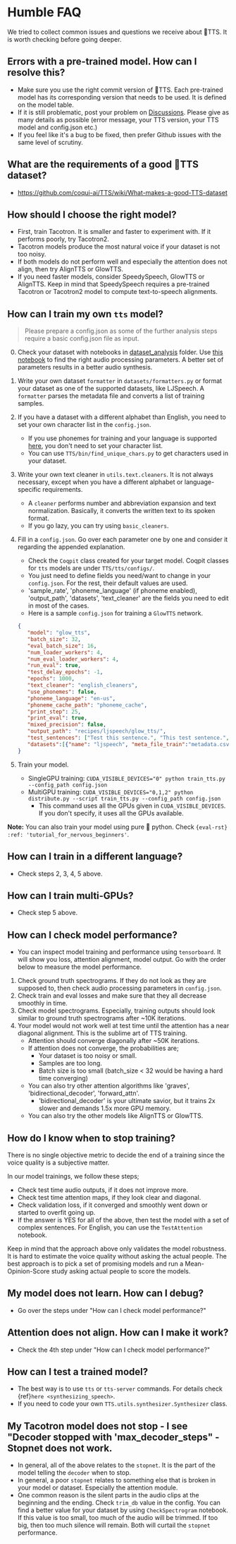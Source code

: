 # Humble FAQ
We tried to collect common issues and questions we receive about 🐸TTS. It is worth checking before going deeper.

## Errors with a pre-trained model. How can I resolve this?
- Make sure you use the right commit version of 🐸TTS. Each pre-trained model has its corresponding version that needs to be used. It is defined on the model table.
- If it is still problematic, post your problem on [Discussions](https://github.com/coqui-ai/TTS/discussions). Please give as many details as possible (error message, your TTS version, your TTS model and config.json etc.)
- If you feel like it's a bug to be fixed, then prefer Github issues with the same level of scrutiny.

## What are the requirements of a good 🐸TTS dataset?
* https://github.com/coqui-ai/TTS/wiki/What-makes-a-good-TTS-dataset

## How should I choose the right model?
- First, train Tacotron. It is smaller and faster to experiment with. If it performs poorly, try Tacotron2.
- Tacotron models produce the most natural voice if your dataset is not too noisy.
- If both models do not perform well and especially the attention does not align, then try AlignTTS or GlowTTS.
- If you need faster models, consider SpeedySpeech, GlowTTS or AlignTTS. Keep in mind that SpeedySpeech requires a pre-trained Tacotron or Tacotron2 model to compute text-to-speech alignments.

## How can I train my own `tts` model?
> Please prepare a config.json as some of the further analysis steps require a basic config.json file as input.
0. Check your dataset with notebooks in [dataset_analysis](https://github.com/coqui-ai/TTS/tree/master/notebooks/dataset_analysis) folder. Use [this notebook](https://github.com/coqui-ai/TTS/blob/master/notebooks/dataset_analysis/CheckSpectrograms.ipynb) to find the right audio processing parameters. A better set of parameters results in a better audio synthesis.

1. Write your own dataset `formatter` in `datasets/formatters.py` or format your dataset as one of the supported datasets, like LJSpeech.
    A `formatter` parses the metadata file and converts a list of training samples.

2. If you have a dataset with a different alphabet than English, you need to set your own character list in the ```config.json```.
    - If you use phonemes for training and your language is supported [here](https://github.com/rhasspy/gruut#supported-languages), you don't need to set your character list.
    - You can use `TTS/bin/find_unique_chars.py` to get characters used in your dataset.

3. Write your own text cleaner in ```utils.text.cleaners```. It is not always necessary, except when you have a different alphabet or language-specific requirements.
    - A `cleaner` performs number and abbreviation expansion and text normalization. Basically, it converts the written text to its spoken format.
    - If you go lazy, you can try using ```basic_cleaners```.

4. Fill in a ```config.json```. Go over each parameter one by one and consider it regarding the appended explanation.
    - Check the `Coqpit` class created for your target model. Coqpit classes for `tts` models are under `TTS/tts/configs/`.
    - You just need to define fields you need/want to change in your `config.json`. For the rest, their default values are used.
    - 'sample_rate', 'phoneme_language' (if phoneme enabled), 'output_path', 'datasets', 'text_cleaner' are the fields you need to edit in most of the cases.
    - Here is a sample `config.json` for training a `GlowTTS` network.
     ```json
    {
        "model": "glow_tts",
        "batch_size": 32,
        "eval_batch_size": 16,
        "num_loader_workers": 4,
        "num_eval_loader_workers": 4,
        "run_eval": true,
        "test_delay_epochs": -1,
        "epochs": 1000,
        "text_cleaner": "english_cleaners",
        "use_phonemes": false,
        "phoneme_language": "en-us",
        "phoneme_cache_path": "phoneme_cache",
        "print_step": 25,
        "print_eval": true,
        "mixed_precision": false,
        "output_path": "recipes/ljspeech/glow_tts/",
        "test_sentences": ["Test this sentence.", "This test sentence.", "Sentence this test."],
        "datasets":[{"name": "ljspeech", "meta_file_train":"metadata.csv", "path": "recipes/ljspeech/LJSpeech-1.1/"}]
    }
    ```

6. Train your model.
    - SingleGPU training: ```CUDA_VISIBLE_DEVICES="0" python train_tts.py --config_path config.json```
    - MultiGPU training: ```CUDA_VISIBLE_DEVICES="0,1,2" python distribute.py --script train_tts.py --config_path config.json```
        - This command uses all the GPUs given in ```CUDA_VISIBLE_DEVICES```. If you don't specify, it uses all the GPUs available.

**Note:** You can also train your model using pure 🐍 python. Check ```{eval-rst} :ref: 'tutorial_for_nervous_beginners'```.

## How can I train in a different language?
- Check steps 2, 3, 4, 5 above.

## How can I train multi-GPUs?
- Check step 5 above.

## How can I check model performance?
- You can inspect model training and performance using ```tensorboard```. It will show you loss, attention alignment, model output. Go with the order below to measure the model performance.
1. Check ground truth spectrograms. If they do not look as they are supposed to, then check audio processing parameters in ```config.json```.
2. Check train and eval losses and make sure that they all decrease smoothly in time.
3. Check model spectrograms. Especially, training outputs should look similar to ground truth spectrograms after ~10K iterations.
4. Your model would not work well at test time until the attention has a near diagonal alignment. This is the sublime art of TTS training.
    - Attention should converge diagonally after ~50K iterations.
    - If attention does not converge, the probabilities are;
        - Your dataset is too noisy or small.
        - Samples are too long.
        - Batch size is too small (batch_size < 32 would be having a hard time converging)
    - You can also try other attention algorithms like 'graves', 'bidirectional_decoder', 'forward_attn'.
        - 'bidirectional_decoder' is your ultimate savior, but it trains 2x slower and demands 1.5x more GPU memory.
    - You can also try the other models like AlignTTS or GlowTTS.

## How do I know when to stop training?
There is no single objective metric to decide the end of a training since the voice quality is a subjective matter.

In our model trainings, we follow these steps;

- Check test time audio outputs, if it does not improve more.
- Check test time attention maps, if they look clear and diagonal.
- Check validation loss, if it converged and smoothly went down or started to overfit going up.
- If the answer is YES for all of the above, then test the model with a set of complex sentences. For English, you can use the `TestAttention` notebook.

Keep in mind that the approach above only validates the model robustness. It is hard to estimate the voice quality without asking the actual people.
The best approach is to pick a set of promising models and run a Mean-Opinion-Score study asking actual people to score the models.

## My model does not learn. How can I debug?
- Go over the steps under "How can I check model performance?"

## Attention does not align. How can I make it work?
- Check the 4th step under "How can I check model performance?"

## How can I test a trained model?
- The best way is to use `tts` or `tts-server` commands. For details check {ref}`here <synthesizing_speech>`.
- If you need to code your own ```TTS.utils.synthesizer.Synthesizer``` class.

## My Tacotron model does not stop - I see "Decoder stopped with 'max_decoder_steps" - Stopnet does not work.
- In general, all of the above relates to the `stopnet`. It is the part of the model telling the `decoder` when to stop.
- In general, a poor `stopnet` relates to something else that is broken in your model or dataset. Especially the attention module.
- One common reason is the silent parts in the audio clips at the beginning and the ending. Check ```trim_db``` value in the config. You can find a better value for your dataset by using ```CheckSpectrogram``` notebook. If this value is too small, too much of the audio will be trimmed. If too big, then too much silence will remain. Both will curtail the `stopnet` performance.